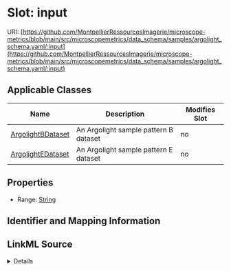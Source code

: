 # Slot: input

URI: [https://github.com/MontpellierRessourcesImagerie/microscope-metrics/blob/main/src/microscopemetrics/data_schema/samples/argolight_schema.yaml/:input](https://github.com/MontpellierRessourcesImagerie/microscope-metrics/blob/main/src/microscopemetrics/data_schema/samples/argolight_schema.yaml/:input)



<!-- no inheritance hierarchy -->




## Applicable Classes

| Name | Description | Modifies Slot |
| --- | --- | --- |
[ArgolightBDataset](ArgolightBDataset.md) | An Argolight sample pattern B dataset |  no  |
[ArgolightEDataset](ArgolightEDataset.md) | An Argolight sample pattern E dataset |  no  |







## Properties

* Range: [String](String.md)





## Identifier and Mapping Information








## LinkML Source

<details>
```yaml
name: input
alias: input
domain_of:
- ArgolightBDataset
- ArgolightEDataset
range: string

```
</details>